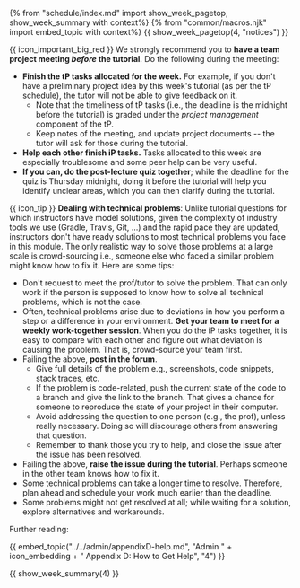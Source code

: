 {% from "schedule/index.md" import show_week_pagetop, show_week_summary with context%}
{% from "common/macros.njk" import embed_topic with context%}
{{ show_week_pagetop(4, "notices") }}

<box dismissible>

{{ icon_important_big_red }} We strongly recommend you to **have a team project meeting _before_ the tutorial**. Do the following during the meeting:
* **Finish the tP tasks allocated for the week.** For example, if you don't have a preliminary project idea by this week's tutorial (as per the tP schedule), the tutor will not be able to give feedback on it.
  * Note that the timeliness of tP tasks (i.e., the deadline is the midnight before the tutorial) is graded under the _project management_ component of the tP. 
  * Keep notes of the meeting, and update project documents -- the tutor will ask for those during the tutorial.
* **Help each other finish iP tasks.** Tasks allocated to this week are especially troublesome and some peer help can be very useful.
* **If you can, do the post-lecture quiz together**; while the deadline for the quiz is Thursday midnight, doing it before the tutorial will help you identify unclear areas, which you can then clarify during the tutorial.

</box>
<box dismissible>

{{ icon_tip }} **Dealing with technical problems**: Unlike tutorial questions for which instructors have model solutions, given the complexity of industry tools we use (Gradle, Travis, Git, ...) and the rapid pace they are updated, instructors don't have ready solutions to most technical problems you face in this module. The only realistic way to solve those problems at a large scale is crowd-sourcing i.e., someone else who faced a similar problem might know how to fix it. Here are some tips:
* Don't request to meet the prof/tutor to solve the problem. That can only work if the person is supposed to know how to solve all technical problems, which is not the case.
* Often, technical problems arise due to deviations in how you perform a step or a difference in your environment. **Get your team to meet for a weekly work-together session**. When you do the iP tasks together, it is easy to compare with each other and figure out what deviation is causing the problem. That is, crowd-source your team first.
* Failing the above, **post in the forum**.
  * Give full details of the problem e.g., screenshots, code snippets, stack traces, etc.
  * If the problem is code-related, push the current state of the code to a branch and give the link to the branch. That gives a chance for someone to reproduce the state of your project in their computer.
  * Avoid addressing the question to one person (e.g., the prof), unless really necessary. Doing so will discourage others from answering that question.
  * Remember to thank those you try to help, and close the issue after the issue has been resolved.
* Failing the above, **raise the issue during the tutorial**. Perhaps someone in the other team knows how to fix it.
* Some technical problems can take a longer time to resolve. Therefore, plan ahead and schedule your work much earlier than the deadline.
* Some problems might not get resolved at all; while waiting for a solution, explore alternatives and workarounds.

Further reading:
<div class="indented-level2">

{{ embed_topic("../../admin/appendixD-help.md", "Admin " + icon_embedding + " Appendix D: How to Get Help", "4") }}
</div>

</box>

{{ show_week_summary(4) }}
